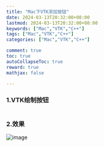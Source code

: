 ```yaml
---
title: "Mac下VTK添加按钮"
date: 2024-03-13T20:32:00+08:00
lastmod: 2024-03-13T20:32:00+08:00
keywords: ["Mac","VTK","C++"]
tags: ["Mac","VTK","C++"]
categories: ["Mac","VTK","C++"]

comment: true
toc: true
autoCollapseToc: true
reward: true
mathjax: false

---
```


<!--more-->



### 1.VTK绘制按钮

```c++


```

### 2.效果


![image](/images/vtk/Mac下VTK添加文字/result.png)

